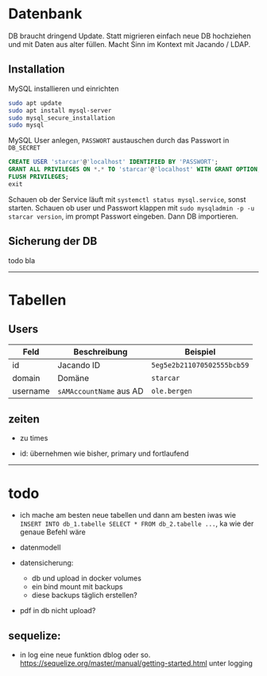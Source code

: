 # Datenbank

DB braucht dringend Update. Statt migrieren einfach neue DB hochziehen und mit Daten aus alter füllen. Macht Sinn im Kontext mit Jacando / LDAP.

## Installation

MySQL installieren und einrichten

```sh
sudo apt update
sudo apt install mysql-server
sudo mysql_secure_installation
sudo mysql
```

MySQL User anlegen, `PASSWORT` austauschen durch das Passwort in `DB_SECRET`

```sql
CREATE USER 'starcar'@'localhost' IDENTIFIED BY 'PASSWORT';
GRANT ALL PRIVILEGES ON *.* TO 'starcar'@'localhost' WITH GRANT OPTION;
FLUSH PRIVILEGES;
exit
```

Schauen ob der Service läuft mit `systemctl status mysql.service`, sonst starten. Schauen ob user und Passwort klappen mit `sudo mysqladmin -p -u starcar version`, im prompt Passwort eingeben. Dann DB importieren.

## Sicherung der DB

todo bla

---

# Tabellen

## Users

| Feld     | Beschreibung            | Beispiel                   |
| -------- | ----------------------- | -------------------------- |
| id       | Jacando ID              | `5eg5e2b211070502555bcb59` |
| domain   | Domäne                  | `starcar`                  |
| username | `sAMAccountName` aus AD | `ole.bergen`               |

## zeiten

- zu times

- id: übernehmen wie bisher, primary und fortlaufend

---

# todo

- ich mache am besten neue tabellen und dann am besten iwas wie `INSERT INTO db_1.tabelle SELECT * FROM db_2.tabelle ...`, ka wie der genaue Befehl wäre

- datenmodell

- datensicherung:

  - db und upload in docker volumes
  - ein bind mount mit backups
  - diese backups täglich erstellen?

- pdf in db nicht upload?

## sequelize:

- in log eine neue funktion dblog oder so. https://sequelize.org/master/manual/getting-started.html unter logging
